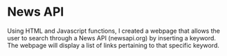 # News API
Using HTML and Javascript functions, I created a webpage that allows the user to search through a News API (newsapi.org) by inserting a keyword. The webpage will display a list of links pertaining to that specific keyword.
